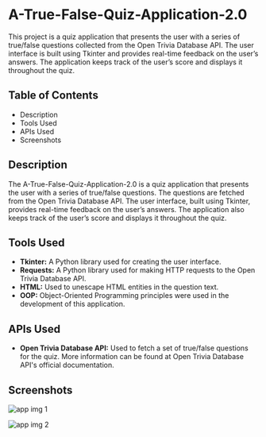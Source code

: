 # A-True-False-Quiz-Application-2.0

This project is a quiz application that presents the user with a series of true/false questions collected from the Open Trivia Database API. The user interface is built using Tkinter and provides real-time feedback on the user’s answers. The application keeps track of the user’s score and displays it throughout the quiz.

## Table of Contents
- Description
- Tools Used
- APIs Used
- Screenshots

## Description
The A-True-False-Quiz-Application-2.0 is a quiz application that presents the user with a series of true/false questions. The questions are fetched from the Open Trivia Database API. The user interface, built using Tkinter, provides real-time feedback on the user’s answers. The application also keeps track of the user’s score and displays it throughout the quiz.



## Tools Used
- **Tkinter:** A Python library used for creating the user interface.
- **Requests:** A Python library used for making HTTP requests to the Open Trivia Database API.
- **HTML:** Used to unescape HTML entities in the question text.
- **OOP:** Object-Oriented Programming principles were used in the development of this application.

## APIs Used
- **Open Trivia Database API:** Used to fetch a set of true/false questions for the quiz. More information can be found at Open Trivia Database API's official documentation.

## Screenshots


![app img 1](https://github.com/bardack134/A-True-False-Quiz-Application-2.0/assets/142977989/4584c1a4-b53d-40c7-a65d-79c0ab5bd1c3)


![app img 2](https://github.com/bardack134/A-True-False-Quiz-Application-2.0/assets/142977989/abbdf86f-3701-4704-82d2-7e7f0f8bb944)
